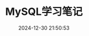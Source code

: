 ---
pageComponent:
  name: Catalogue
  data:
    path: 01.运维/03.MySQL学习笔记
    description: 尚记时，记之
title: MySQL学习笔记
date: 2024-12-30 21:50:53
permalink: /mysql/
sidebar: false
article: false
comment: false
editLink: false
---